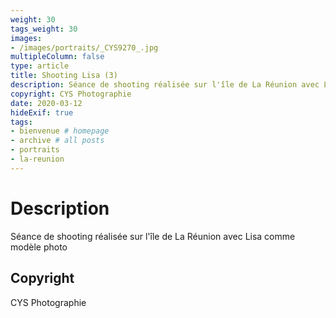 ```yaml
---
weight: 30
tags_weight: 30
images:
- /images/portraits/_CYS9270_.jpg
multipleColumn: false
type: article
title: Shooting Lisa (3)
description: Séance de shooting réalisée sur l'île de La Réunion avec Lisa comme modèle photo
copyright: CYS Photographie
date: 2020-03-12
hideExif: true
tags:
- bienvenue # homepage
- archive # all posts
- portraits
- la-reunion
---
```


# Description

Séance de shooting réalisée sur l'île de La Réunion avec Lisa comme modèle photo

## Copyright

CYS Photographie
